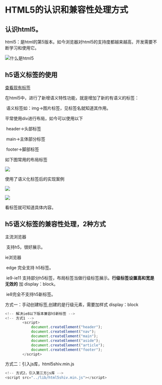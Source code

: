 # HTML5的认识和兼容性处理方式

## 认识html5。

html5：是html的第5版本。如今浏览器对html5的支持度都越来越高，开发需要不断学习和使用它。

![什么是html5](D:\study\web_note\file\什么是html5.png)



## h5语义标签的使用

[查看现有标签](http://www.w3school.com.cn/tags/html_ref_byfunc.asp)

在html5中，进行了新增语义特性功能，就是增加了新的有语义的标签：

​	语义标签如：img->图片标签，见标签名就知道其作用。

平常使用div进行布局，如今可以使用以下

​	header->头部标签

​	main->主体部分标签

​	footer->脚部标签

 如下图常用的布局标签

![](D:\study\web_note\file\h5语义化特性-新增语义标签.png)

使用了语义化标签后的实现案例

![](D:\study\web_note\file\语义前.png)

![](D:\study\web_note\file\语义后.png)

看标签就可知道具体内容。



## h5语义标签的兼容性处理，2种方式

主流浏览器

​	支持h5，很好展示。

ie浏览器

​	edge 完全支持 h5标签。

​	ie9-ie11 支持部分h5标签，布局标签当做行级标签展示。**行级标签设置高和宽是无效的**  加 display：block。

​	ie8完全不支持h5新标签。

方式一：手动创建标签,创建的是行级元素，需要加样式 display：block

```javascript
<!-- 解决ie8以下版本兼容h5新标签 -->
<!-- 方式1 -->
        <script>
            document.createElement("header");
            document.createElement("nav");
            document.createElement("main");
            document.createElement("aside");
            document.createElement("article");
            document.createElement("footer");
        </script>
```

方式二：引入js库，html5shiv.min.js

```javascript
<!-- 方式2，引入第三方js库 -->
<script src="../lib/html5shiv.min.js"></script>
```

